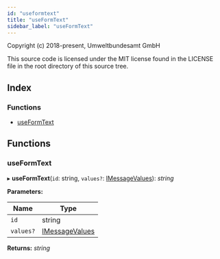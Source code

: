 ```yaml
---
id: "useformtext"
title: "useFormText"
sidebar_label: "useFormText"
---
```


Copyright (c) 2018-present, Umweltbundesamt GmbH

This source code is licensed under the MIT license found in the
LICENSE file in the root directory of this source tree.

## Index

### Functions

* [useFormText](useformtext.md#useformtext)

## Functions

###  useFormText

▸ **useFormText**(`id`: string, `values?`: [IMessageValues](../interfaces/stringformatter.imessagevalues.md)): *string*

**Parameters:**

Name | Type |
------ | ------ |
`id` | string |
`values?` | [IMessageValues](../interfaces/stringformatter.imessagevalues.md) |

**Returns:** *string*
